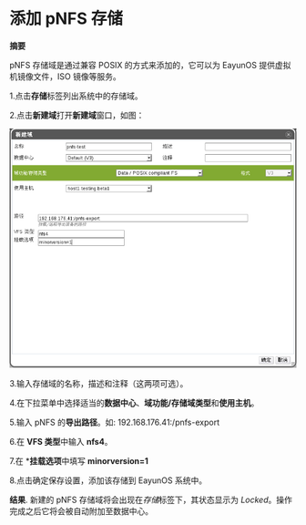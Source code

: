 # 添加 pNFS 存储

**摘要**

pNFS 存储域是通过兼容 POSIX 的方式来添加的，它可以为 EayunOS
提供虚拟机镜像文件，ISO 镜像等服务。

1.点击**存储**标签列出系统中的存储域。

2.点击**新建域**打开**新建域**窗口，如图：

![添加 pNFS 存储](../images/storage-add-pnfs.png)

3.输入存储域的名称，描述和注释（这两项可选）。

4.在下拉菜单中选择适当的**数据中心**、**域功能/存储域类型**和**使用主机**。

5.输入 pNFS 的**导出路径**。如: 192.168.176.41:/pnfs-export

6.在 **VFS 类型**中输入 **nfs4**。

7.在 ***挂载选项**中填写 **minorversion=1**

8.点击确定保存设置，添加该存储到 EayunOS 系统中。

**结果**.
新建的 pNFS 存储域将会出现在*存储*标签下，其状态显示为
*Locked*。操作完成之后它将会被自动附加至数据中心。


